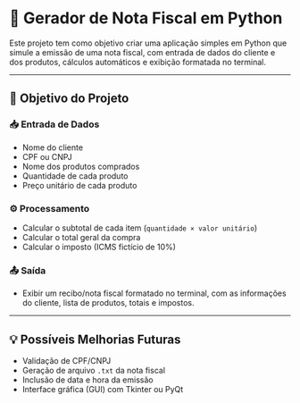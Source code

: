 # 🧾 Gerador de Nota Fiscal em Python

Este projeto tem como objetivo criar uma aplicação simples em Python que simule a emissão de uma nota fiscal, com entrada de dados do cliente e dos produtos, cálculos automáticos e exibição formatada no terminal.

---

## 📝 Objetivo do Projeto

### 📥 Entrada de Dados
- Nome do cliente  
- CPF ou CNPJ  
- Nome dos produtos comprados  
- Quantidade de cada produto  
- Preço unitário de cada produto  

### ⚙️ Processamento
- Calcular o subtotal de cada item (`quantidade × valor unitário`)  
- Calcular o total geral da compra  
- Calcular o imposto (ICMS fictício de 10%)  

### 📤 Saída
- Exibir um recibo/nota fiscal formatado no terminal, com as informações do cliente, lista de produtos, totais e impostos.

---

## 💡 Possíveis Melhorias Futuras
- Validação de CPF/CNPJ  
- Geração de arquivo `.txt` da nota fiscal  
- Inclusão de data e hora da emissão  
- Interface gráfica (GUI) com Tkinter ou PyQt  

